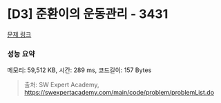 # [D3] 준환이의 운동관리 - 3431 

[문제 링크](https://swexpertacademy.com/main/code/problem/problemDetail.do?contestProbId=AWE_ZXcqAAMDFAV2) 

### 성능 요약

메모리: 59,512 KB, 시간: 289 ms, 코드길이: 157 Bytes



> 출처: SW Expert Academy, https://swexpertacademy.com/main/code/problem/problemList.do